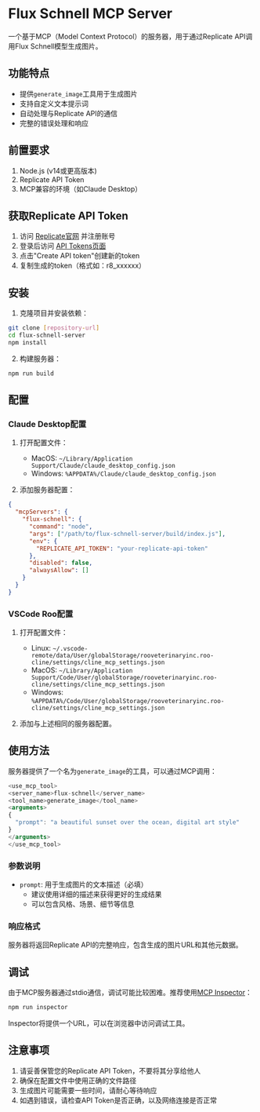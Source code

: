 # Flux Schnell MCP Server

一个基于MCP（Model Context Protocol）的服务器，用于通过Replicate API调用Flux Schnell模型生成图片。

## 功能特点

- 提供`generate_image`工具用于生成图片
- 支持自定义文本提示词
- 自动处理与Replicate API的通信
- 完整的错误处理和响应

## 前置要求

1. Node.js (v14或更高版本)
2. Replicate API Token
3. MCP兼容的环境（如Claude Desktop）

## 获取Replicate API Token

1. 访问 [Replicate官网](https://replicate.com/) 并注册账号
2. 登录后访问 [API Tokens页面](https://replicate.com/account/api-tokens)
3. 点击"Create API token"创建新的token
4. 复制生成的token（格式如：r8_xxxxxx）

## 安装

1. 克隆项目并安装依赖：
```bash
git clone [repository-url]
cd flux-schnell-server
npm install
```

2. 构建服务器：
```bash
npm run build
```

## 配置

### Claude Desktop配置

1. 打开配置文件：
   - MacOS: `~/Library/Application Support/Claude/claude_desktop_config.json`
   - Windows: `%APPDATA%/Claude/claude_desktop_config.json`

2. 添加服务器配置：
```json
{
  "mcpServers": {
    "flux-schnell": {
      "command": "node",
      "args": ["/path/to/flux-schnell-server/build/index.js"],
      "env": {
        "REPLICATE_API_TOKEN": "your-replicate-api-token"
      },
      "disabled": false,
      "alwaysAllow": []
    }
  }
}
```

### VSCode Roo配置

1. 打开配置文件：
   - Linux: `~/.vscode-remote/data/User/globalStorage/rooveterinaryinc.roo-cline/settings/cline_mcp_settings.json`
   - MacOS: `~/Library/Application Support/Code/User/globalStorage/rooveterinaryinc.roo-cline/settings/cline_mcp_settings.json`
   - Windows: `%APPDATA%/Code/User/globalStorage/rooveterinaryinc.roo-cline/settings/cline_mcp_settings.json`

2. 添加与上述相同的服务器配置。

## 使用方法

服务器提供了一个名为`generate_image`的工具，可以通过MCP调用：

```typescript
<use_mcp_tool>
<server_name>flux-schnell</server_name>
<tool_name>generate_image</tool_name>
<arguments>
{
  "prompt": "a beautiful sunset over the ocean, digital art style"
}
</arguments>
</use_mcp_tool>
```

### 参数说明

- `prompt`: 用于生成图片的文本描述（必填）
  - 建议使用详细的描述来获得更好的生成结果
  - 可以包含风格、场景、细节等信息

### 响应格式

服务器将返回Replicate API的完整响应，包含生成的图片URL和其他元数据。

## 调试

由于MCP服务器通过stdio通信，调试可能比较困难。推荐使用[MCP Inspector](https://github.com/modelcontextprotocol/inspector)：

```bash
npm run inspector
```

Inspector将提供一个URL，可以在浏览器中访问调试工具。

## 注意事项

1. 请妥善保管您的Replicate API Token，不要将其分享给他人
2. 确保在配置文件中使用正确的文件路径
3. 生成图片可能需要一些时间，请耐心等待响应
4. 如遇到错误，请检查API Token是否正确，以及网络连接是否正常
